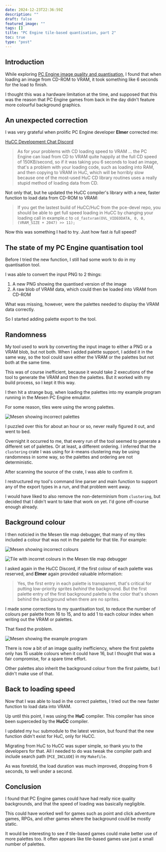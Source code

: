 ```yaml
---
date: 2024-12-23T22:36:59Z
description: ""
draft: false
featured_image: ""
tags: []
title: "PC Engine tile-based quantisation, part 2"
toc: true
type: "post"
---
```


## Introduction

While exploring [PC Engine image quality and quantisation](../pce-quant/), I found that when loading an image from CD-ROM to VRAM, it took something like 6 seconds for the load to finish.

I thought this was a hardware limitation at the time, and supposed that this was the reason that PC Engine games from back in the day didn't feature more colourful background graphics.

## An unexpected correction

I was very grateful when prolific PC Engine developer **Elmer** corrected me:

[HuCC Development Chat Discord](https://discord.com/channels/697510903029039196/1318957530617221120/1320039602282696744)

> As for your problems with CD loading speed to VRAM ... the PC Engine can load from CD to VRAM quite happily at the full CD speed of 150KB/second, so if it was taking you 6 seconds to load an image, that's a problem with your loading code, such as loading into RAM, and then copying to VRAM in HuC, which will be horribly slow because one of the most-used HuC CD library routines uses a really stupid method of loading data from CD.

Not only that, but he updated the HuCC compiler's library with a new, faster function to load data from CD-ROM to VRAM:

> If you get the lastest build of HuCC/HuC from the pce-devel repo, you should be able to get full speed loading in HuCC by changing your loading call in example.c to `cd_fastvram(OVL_VIDEODATA, 0, 0, (VRAM_SIZE + 2047) >> 11);`

Now this was something I had to try. Just how fast _is_ full speed?

## The state of my PC Engine quantisation tool

Before I tried the new function, I still had some work to do in my quantisation tool.

I was able to convert the input PNG to 2 things:

1. A new PNG showing the quantised version of the image
2. A raw blob of VRAM data, which could then be loaded into VRAM from CD-ROM

What was missing, however, were the palettes needed to display the VRAM data correctly.

So I started adding palette export to the tool.

## Randomness

My tool used to work by converting the input image to either a PNG or a VRAM blob, but not both. When I added palette support, I added it in the same way, so the tool could save either the VRAM or the palettes but not both at the same time.

This was of course inefficient, because it would take 2 executions of the tool to generate the VRAM and then the palettes. But it worked with my build process, so I kept it this way.

I then hit a strange bug, when loading the palettes into my example program running in the Mesen PC Engine emulator.

For some reason, tiles were using the wrong palettes.

![Mesen showing incorrect palettes](mesen-wrong-palettes.png)

I puzzled over this for about an hour or so, never really figured it out, and went to bed.

Overnight it occurred to me, that every run of the tool seemed to generate a different set of palettes. Or at least, a different ordering. I inferred that the `clustering` crate I was using for _k_-means clustering may be using randomness in some way, so the palettes and ordering are not deterministic.

After scanning the source of the crate, I was able to confirm it.

I restructured my tool's command line parser and main function to support any of the export types in a run, and that problem went away.

I would have liked to also remove the non-determinism from `clustering`, but decided that I didn't want to take that work on yet. I'd gone off-course enough already.

## Background colour

I then noticied in the Mesen tile map debugger, that many of my tiles included a colour that was not in the palette for that tile. For example:

![Mesen showing incorrect colours](mesen-wrong-colours.png)

![Tile with incorret colours in the Mesen tile map debugger](mesen-tile-map-debugger.png)

I asked again in the HuCC Discord, if the first colour of each palette was reserved, and **Elmer** again provided valuable information:

> Yes, the first entry in each palette is transparent, that's critical for putting low-priority sprites _behind_ the background. But the first palette entry of the first background palette is the color that's shown behind the background when there are no sprites.

I made some corrections to my quantisation tool, to reduce the number of colours per palette from 16 to 15, and to add 1 to each colour index when writing out the VRAM or palettes.

That fixed the problem.

![Mesen showing the example program](mesen.png)

There is now a bit of an image quality inefficiency, where the first palette only has 15 usable colours when it could have 16, but I thought that was a fair compromise, for a spare time effort.

Other palettes also inherit the background colour from the first palette, but I didn't make use of that.

## Back to loading speed

Now that I was able to load in the correct palettes, I tried out the new faster function to load data into VRAM.

Up until this point, I was using the **HuC** compiler. This compiler has since been superceded by the **HuCC** compiler.

I updated my `huc` submodule to the latest version, but found that the new function didn't exist for HuC, only for HuCC.

Migrating from HuC to HuCC was super simple, so thank you to the developers for that. All I needed to do was tweak the compiler path and include search path (`PCE_INCLUDE`) in my `Makefile`.

As was foretold, the load duration was much improved, dropping from 6 seconds, to well under a second.

## Conclusion

I found that PC Engine games could have had really nice quality backgrounds, and that the speed of loading was basically negligible.

This could have worked well for games such as point and click adventure games, RPGs, and other games where the background could be mostly static.

It would be interesting to see if tile-based games could make better use of more palettes too. It often appears like tile-based games use just a small number of palettes.
